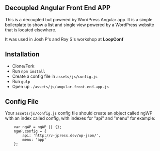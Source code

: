 ## Decoupled Angular Front End APP ##
This is a decoupled but powered by WordPress Angular app. It is a simple boilerplate to show a list and single view powered by a WordPress website that is located elsewhere.  
  
It was used in Josh P's and Roy S's workshop at __LoopConf__

## Installation ##
* Clone/Fork
* Run `npm install`
* Create a config file in `assets/js/config.js`
* Run `gulp`
* Open up `./assets/js/angular-front-end-app.js`

## Config File ##
Your `assets/js/config.js` config file should create an object called ngWP with an index called config, with indexes for "api" and "menu" for example:

```
    var ngWP = ngWP || {};
    ngWP.config = {
        api: 'http://v-jpress.dev/wp-json/',
        menu: 'app'
    };
```
